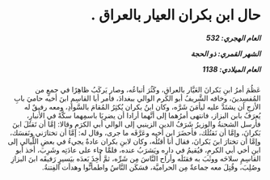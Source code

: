 <h1 dir="rtl">حال ابن بكران العيار بالعراق .</h1>

<h5 dir="rtl">العام الهجري:  532

الشهر القمري: ذو الحجة

العام الميلادي: 1138</h5>

<p dir="rtl">عَظُمَ أمرُ ابنِ بَكرانَ العَيَّار بالعراقِ، وكَثُرَ أتباعُه، وصار يَركَبُ ظاهِرًا في جمعٍ من المُفسِدينَ، وخافه الشَّريفُ أبو الكرم الوالي ببغدادَ، فأمر أبا القاسِمِ ابنَ أخيه حاميَ بابِ الأزجِ أن يشتَدَّ عليه ليأمَنَ شَرَّه، وكان ابنُ بكران يُكثِرُ المُقامَ بالسَّوادِ، ومعه رفيقٌ له يُعرَفُ بابن البزاز، فانتهى أمرُهما إلى أنَّهما أرادا أن يضرِبَا باسمِهما سكَّةً في الأنبارِ، فأرسل الشحنةُ والوزيرُ شَرَفُ الدين الزينبي إلى الوالي أبي الكرَمِ وقالا: إمَّا أن تَقتُلَ ابنَ بَكرانَ، وإمَّا أن نَقتُلَك، فأحضَرَ ابن أخيه وعَرَّفَه ما جرى، وقال له: إمَّا أن تختارَني ونَفسَك، وإمَّا أن تختارَ ابنَ بَكرانَ، فقال أنا أقتُلُه، وكان لابنِ بكران عادةٌ يجيءُ في بعضِ اللَّيالي إلى ابنِ أخي أبي الكرمِ، فيُقيمُ في دارِه ويَشرَبُ عنده، فلمَّا جاء على عادَتِه وشَرِبَ، أخذ أبو القاسِمِ سلاحَه ووثَبَ به فقتَلَه وأراح النَّاسَ مِن شَرِّه، ثمَّ أُخِذَ بَعدَه بيَسيرٍ رَفيقَه ابنَ البزازِ وصُلِبَ، وقُتِلَ معه جماعةٌ مِن الحراميَّة، فسَكَن النَّاسُ واطمأنُّوا وهدأت الفِتنةُ.</p></br>
